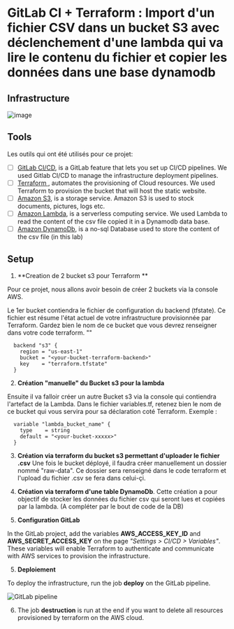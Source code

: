 # GitLab CI + Terraform : Import d'un fichier CSV dans un bucket S3 avec déclenchement d'une lambda qui va lire le contenu du fichier et copier les données dans une base dynamodb


## Infrastructure

![image](https://github.com/user-attachments/assets/7904310a-9b48-4e0b-9568-c098a8b18463)


## Tools

Les outils qui ont été utilisés pour ce projet:

- [ ] [GitLab CI/CD](https://docs.gitlab.com/ee/topics/build_your_application.html), is a GitLab feature that lets you set up CI/CD pipelines. We used Gitlab CI/CD to manage the infrastructure deployment pipelines.
- [ ] [Terraform ](https://developer.hashicorp.com/terraform/docs), automates the provisioning of Cloud resources. We used Terraform to provision the bucket that will host the static website.
- [ ] [Amazon S3](https://docs.aws.amazon.com/AmazonS3/latest/userguide/Welcome.html), is a storage service. Amazon S3 is used to stock documents, pictures, logs etc.
- [ ] [Amazon Lambda](https://docs.aws.amazon.com/lambda/latest/dg/welcome.html), is a serverless computing service. We used Lambda to read the content of the csv file copied it in a Dynamodb data base.
- [ ] [Amazon DynamoDb](https://docs.aws.amazon.com/amazondynamodb/latest/developerguide/GettingStartedDynamoDB.html), is a no-sql Database used to store the content of the csv file (in this lab)

## Setup

1. **Creation de 2 bucket s3 pour Terraform **

Pour ce projet, nous allons avoir besoin de créer 2 buckets via la console AWS.

Le 1er bucket contiendra le fichier de configuration du backend (tfstate). Ce fichier est résume l'état actuel de votre infrastructure provisionnée par Terraform.
Gardez bien le nom de ce bucket que vous devrez renseigner dans votre code terraform. "<your-bucket-terraform-backend>"

```
  backend "s3" {
    region = "us-east-1"
    bucket = "<your-bucket-terraform-backend>"
    key    = "terraform.tfstate"
  }
```


2. **Création "manuelle" du Bucket s3 pour la lambda**

Ensuite il va falloir créer un autre Bucket s3 via la console qui contiendra l'artefact de la Lambda.
Dans le fichier variables.tf, retenez bien le nom de ce bucket qui vous servira pour sa déclaration coté Terraform.
Exemple : 
```
  variable "lambda_bucket_name" {
    type    = string
    default = "<your-bucket-xxxxx>"
  }
```

3. **Création via terraform du bucket s3 permettant d'uploader le fichier .csv**
Une fois le bucket déployé, il faudra créer manuellement un dossier nommé "raw-data".
Ce dossier sera renseigné dans le code terraform et l'upload du fichier .csv se fera dans celui-çi.

4. **Création via terraform d'une table DynamoDb**. Cette création a pour objectif de stocker les données du fichier csv qui seront lues et copiées par la lambda.
(A compléter par le bout de code de la DB)

6. **Configuration GitLab**

In the GitLab project, add the variables **AWS_ACCESS_KEY_ID** and **AWS_SECRET_ACCESS_KEY** on the page _"Settings > CI/CD > Variables"_. These variables will enable Terraform to authenticate and communicate with AWS services to provision the infrastructure.

5. **Deploiement**

To deploy the infrastructure, run the job **deploy** on the GitLab pipeline.

![GitLab pipeline](./images/gitlab-pipeline.png)

6. The job **destruction** is run at the end if you want to delete all resources provisioned by terraform on the AWS cloud.
